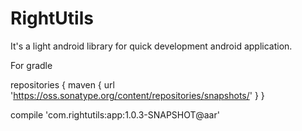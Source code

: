 RightUtils
==========
It's a light android library for quick development android application.

For gradle

repositories {
	maven { url 'https://oss.sonatype.org/content/repositories/snapshots/' }
}

compile 'com.rightutils:app:1.0.3-SNAPSHOT@aar'
